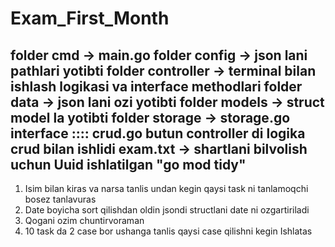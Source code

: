 # Exam_First_Month
 folder cmd -> main.go 
 folder config -> json lani pathlari yotibti
 folder controller -> terminal bilan ishlash logikasi va interface methodlari 
 folder data -> json lani  ozi yotibti
 folder models -> struct model la yotibti
 folder storage -> storage.go interface :::: crud.go butun controller di logika crud bilan ishlidi
 exam.txt -> shartlani bilvolish uchun
 Uuid ishlatilgan "go mod tidy"
 --------------------------------------------------------------------------------------------------
 1. Isim bilan kiras va narsa tanlis undan kegin qaysi task ni tanlamoqchi bosez tanlavuras
 2. Date boyicha sort qilishdan oldin jsondi structlani date ni ozgartiriladi
 3. Qogani ozim chuntirvoraman 
 4. 10 task da 2 case bor ushanga tanlis qaysi case qilishni kegin Ishlatas
